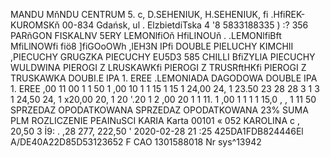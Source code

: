 MANDU MňNDU CENTRUM 5. c, D.SEHENIUK, H.SEHENIUK, fi .HfiREK-KUROMSKň 00-834 Gdańsk, ul . ElzbietdiTska 4 '8 5833188335 ) :? 356 PARñGON FISKALNV 5ERY LEMONlfiOň HfiLINOUň . .LEMONlfiBft MfiLlNOWfi fiö8 ]fiGOoOWh ,lEH3N IPfi DOUBLE PIELUCHY KIMCHII ,PIECUCHY GRUGZKA PIECUCHY EU5D3 585 CHILLI BfiZYLlA PIECUCHY WULDWINA PIEROGI Z LRUSKAWKfi PIEROGI Z TRUSRftHKfi PIEROGI Z TRUSKAWKA DOUBI.E IPA 1. EREE .LEMONIADA DAGODOWA DOUBLE IPA 1. EREE ,00 11 00 1 1 50 1 ,00 10 1 1 15 1 15 1 24,00 24, 1 23.50 23 28 28 3 1 3 1 24,50 24, 1 x20,00 20, 1 20 '.20 1 2 ,00 20 1 1 11. 1 ,00 1 1 1 1 15,0 , , 1 11 50 SPRZEDAZ OPODATKOWANA SPRZEDAZ OPODATKOWANA 23% SUMA PLM ROZLICZENIE PEAINuSCI KARIA Karta 00101 « 052 KAROLINA c , 20,50 3 İ9: . ,28 277, 222,50 ' 2020-02-28 21 :25 425DA1FDB824446El A/DE40A22D85D53123652 F CAO 1301588018 Nr sys^13942